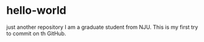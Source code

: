 # hello-world
just another repository
I am a graduate student from NJU.
This is my first try to commit on th GitHub.
